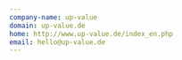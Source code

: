 ```yaml
---
company-name: up-value
domain: up-value.de
home: http://www.up-value.de/index_en.php
email: hello@up-value.de
---
```




